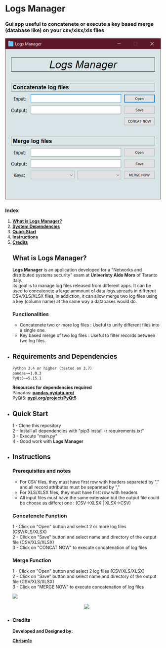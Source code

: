 # Logs Manager
### Gui app useful to concatenete or execute a key based merge (database like) on your csv/xlsx/xls files<br>
<p align="center">
  <img src="images/logsmanager_image.png">
</p>

### Index

1. [**What is Logs Manager?**](#what-is-logs-manager)
2. [**System Dependencies**](#requirements-and-dependencies)
3. [**Quick Start**](#quick-start)
6. [**Instructions**](#instructions)
7. [**Credits**](#credits)

<ul>


## What is Logs Manager?

**Logs Manager** is an application developed for a "Networks and distributed systems security" exam 
at **Univeristy Aldo Moro** of Taranto Italy. <br>
its goal is to manage log files released from different apps. 
It can be used to concatenete a large ammount of data logs spreads in different CSV/XLS/XLSX files, 
in addiction, it can allow merge two log files using a key (column name) at the same way a databases would do.

### Functionalities
<ul>

<li>
    Concatenete two or more log files : Useful to unify different files into a single one.
</li>
<li>
    Key based merge of two log files : Useful to filter records between two log files.
</li>

</ul>


<li>

## Requirements and Dependencies
```
Python 3.4 or higher (tested on 3.7)
pandas~=1.0.3
PyQt5~=5.15.1
 ```  
	
**Resources for dependencies required** <br>
Panadas: [**pandas.pydata.org/**](https://pandas.pydata.org/) <br>
PyQt5: [**pypi.org/project/PyQt5**](https://pypi.org/project/PyQt5/) <br>

</li>
<li>

## Quick Start

1 - Clone this repository <br> 
2 - Install all dependencies with "pip3 install -r requirements.txt" <br> 
3 - Execute "main.py" <br>
4 - Good work with **Logs Manager** <br>

</li>
<li>


## Instructions

### Prerequisites and notes
- For CSV files, they must have first row with headers separeted by "," and all record attributes must be separeted by ","
- For XLS/XLSX files, they must have first row with headers
- All input files must have the same extension but the output file could be choose as differet one : (CSV->XLSX | XLSX->CSV)

### Concatenete Function <br> 
1 - Click on "Open" button and select 2 or more log files (CSV/XLS/XLSX)<br>
2 - Click on "Save" button and select name and directory of the output file (CSV/XLS/XLSX)<br>
3 - Click on "CONCAT NOW" to execute concatenation of log files<br> 

### Merge Function <br>
1 - Click on "Open" button and select 2 log files (CSV/XLS/XLSX)<br>
2 - Click on "Save" button and select name and directory of the output file (CSV/XLS/XLSX)<br>
3 - Click on "MERGE NOW" to execute concatenation of log files<br>

![](images/XXXX.png)
<p align="center">
  <img src="images/XXXX.png">
</p>

</li>
<li>

### Credits

**Developed and Designed by:**

[**Chrism1c**](https://github.com/Chrism1c)

</li>
</ul>

